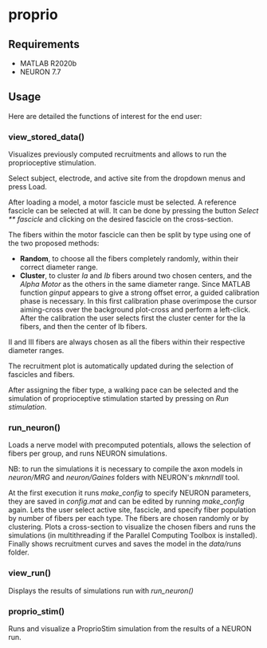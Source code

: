 # proprio

## Requirements

-   MATLAB R2020b
-   NEURON 7.7

## Usage

Here are detailed the functions of interest for the end user:

### view_stored_data()
Visualizes previously computed recruitments and allows to run the proprioceptive stimulation.

Select subject, electrode, and active site from the dropdown menus and press Load.

After loading a model, a motor fascicle must be selected. A reference fascicle can be selected at will.
It can be done by pressing the button _Select ** fascicle_ and clicking on the desired fascicle on the cross-section.

The fibers within the motor fascicle can then be split by type using one of the two proposed methods:
-   **Random**, to choose all the fibers completely randomly, within their correct diameter range.
-   **Cluster**, to cluster *Ia* and *Ib* fibers around two chosen centers, and the _Alpha Motor_ as the others in the same diameter range.
    Since MATLAB function _ginput_ appears to give a strong offset error, a guided calibration phase is necessary. In this first calibration phase overimpose the cursor aiming-cross over the background plot-cross and perform a left-click. After the calibration the user selects first the cluster center for the Ia fibers, and then the center of Ib fibers.

II and III fibers are always chosen as all the fibers within their respective diameter ranges.

The recruitment plot is automatically updated during the selection of fascicles and fibers.

After assigning the fiber type, a walking pace can be selected and
the simulation of proprioceptive stimulation started by pressing on _Run stimulation_.

### run_neuron()
Loads a nerve model with precomputed potentials, allows the selection of fibers per group, and runs NEURON simulations.

NB: to run the simulations it is necessary to compile the axon models in _neuron/MRG_ and _neuron/Gaines_ folders with NEURON's _mknrndll_ tool.

At the first execution it runs _make\_config_ to specify NEURON parameters, they are saved in _config.mat_ and can be edited by running _make\_config_ again.
Lets the user select active site, fascicle, and specify fiber population by number of fibers per each type. The fibers are chosen randomly or by clustering.
Plots a cross-section to visualize the chosen fibers and runs the simulations (in multithreading if the Parallel Computing Toolbox is installed).
Finally shows recruitment curves and saves the model in the _data/runs_ folder.

### view_run()
Displays the results of simulations run with _run_neuron()_

### proprio_stim()
Runs and visualize a ProprioStim simulation from the results of a NEURON run.
